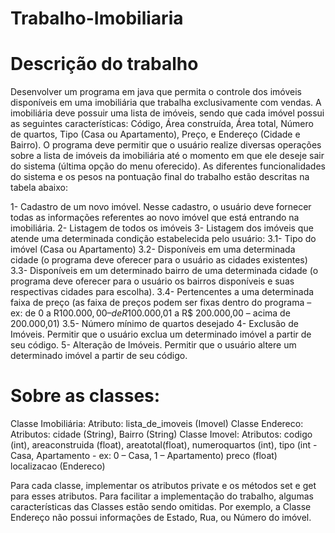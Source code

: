 # Trabalho-Imobiliaria

# Descrição do trabalho 

Desenvolver um programa em java que permita o controle dos imóveis disponíveis em uma
imobiliária que trabalha exclusivamente com vendas. A imobiliária deve possuir uma lista de
imóveis, sendo que cada imóvel possui as seguintes características: Código, Área construída, Área
total, Número de quartos, Tipo (Casa ou Apartamento), Preço, e Endereço (Cidade e Bairro).
O programa deve permitir que o usuário realize diversas operações sobre a lista de imóveis da
imobiliária até o momento em que ele deseje sair do sistema (última opção do menu oferecido). As
diferentes funcionalidades do sistema e os pesos na pontuação final do trabalho estão descritas na
tabela abaixo:

  1- Cadastro de um novo imóvel. Nesse cadastro, o usuário deve fornecer todas
as informações referentes ao novo imóvel que está entrando na imobiliária.
  2- Listagem de todos os imóveis
  3- Listagem dos imóveis que atende uma determinada condição estabelecida
pelo usuário:
    3.1- Tipo do imóvel (Casa ou Apartamento)
    3.2- Disponíveis em uma determinada cidade (o programa deve oferecer para o
usuário as cidades existentes)
    3.3- Disponíveis em um determinado bairro de uma determinada cidade (o
programa deve oferecer para o usuário os bairros disponíveis e suas
respectivas cidades para escolha).
    3.4- Pertencentes a uma determinada faixa de preço (as faixa de preços podem ser
fixas dentro do programa – ex: de 0 a R$100.000,00 – de R$100.000,01 a R$
200.000,00 – acima de 200.000,01)
    3.5- Número mínimo de quartos desejado
  4- Exclusão de Imóveis. Permitir que o usuário exclua um determinado imóvel a
partir de seu código.
  5- Alteração de Imóveis. Permitir que o usuário altere um determinado imóvel a
partir de seu código.

# Sobre as classes:

Classe Imobiliária:
Atributo: lista_de_imoveis (Imovel)
Classe Endereco:
Atributos: cidade (String), Bairro (String)
Classe Imovel:
Atributos: codigo (int), areaconstruida (float), areatotal(float), numeroquartos (int),
tipo (int - Casa, Apartamento - ex: 0 – Casa, 1 – Apartamento)
preco (float)
localizacao (Endereco)

Para cada classe, implementar os atributos private e os métodos set e get para esses atributos.
Para facilitar a implementação do trabalho, algumas características das Classes estão sendo
omitidas. Por exemplo, a Classe Endereço não possui informações de Estado, Rua, ou Número do
imóvel.
